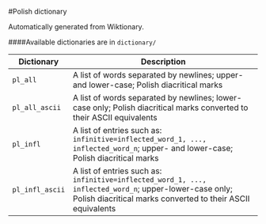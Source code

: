 #Polish dictionary

Automatically generated from Wiktionary.

####Available dictionaries are in `dictionary/`

|Dictionary|Description|
|---|---|
|`pl_all`|A list of words separated by newlines; upper- and lower-case; Polish diacritical marks|
|`pl_all_ascii`|A list of words separated by newlines; lower-case only; Polish diacritical marks converted to their ASCII equivalents|
|`pl_infl`|A list of entries such as: `infinitive=inflected_word_1, ..., inflected_word_n`; upper- and lower-case; Polish diacritical marks|
|`pl_infl_ascii`|A list of entries such as: `infinitive=inflected_word_1, ..., inflected_word_n`; upper-lower-case only; Polish diacritical marks converted to their ASCII equivalents|
